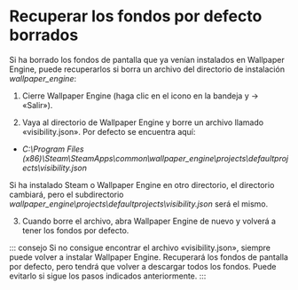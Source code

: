 # Recuperar los fondos por defecto borrados

Si ha borrado los fondos de pantalla que ya venían instalados en Wallpaper Engine, puede recuperarlos si borra un archivo del directorio de instalación *wallpaper_engine*:

1. Cierre Wallpaper Engine (haga clic en el icono en la bandeja y -> «Salir»).

2. Vaya al directorio de Wallpaper Engine y borre un archivo llamado «visibility.json». Por defecto se encuentra aquí:

* *C:\Program Files (x86)\Steam\SteamApps\common\wallpaper_engine\projects\defaultprojects\visibility.json*

Si ha instalado Steam o Wallpaper Engine en otro directorio, el directorio cambiará, pero el subdirectorio *wallpaper_engine\projects\defaultprojects\visibility.json* será el mismo.

3. Cuando borre el archivo, abra Wallpaper Engine de nuevo y volverá a tener los fondos por defecto.

::: consejo Si no consigue encontrar el archivo «visibility.json», siempre puede volver a instalar Wallpaper Engine. Recuperará los fondos de pantalla por defecto, pero tendrá que volver a descargar todos los fondos. Puede evitarlo si sigue los pasos indicados anteriormente. :::